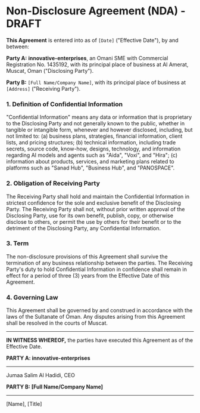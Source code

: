 
# Non-Disclosure Agreement (NDA) - DRAFT

**This Agreement** is entered into as of `[Date]` ("Effective Date"), by and between:

**Party A:** **innovative-enterprises**, an Omani SME with Commercial Registration No. 1435192, with its principal place of business at Al Amerat, Muscat, Oman ("Disclosing Party").

**Party B:** `[Full Name/Company Name]`, with its principal place of business at `[Address]` ("Receiving Party").

### 1. Definition of Confidential Information
"Confidential Information" means any data or information that is proprietary to the Disclosing Party and not generally known to the public, whether in tangible or intangible form, whenever and however disclosed, including, but not limited to:
(a) business plans, strategies, financial information, client lists, and pricing structures;
(b) technical information, including trade secrets, source code, know-how, designs, technology, and information regarding AI models and agents such as "Aida", "Voxi", and "Hira";
(c) information about products, services, and marketing plans related to platforms such as "Sanad Hub", "Business Hub", and "PANOSPACE".

### 2. Obligation of Receiving Party
The Receiving Party shall hold and maintain the Confidential Information in strictest confidence for the sole and exclusive benefit of the Disclosing Party. The Receiving Party shall not, without prior written approval of the Disclosing Party, use for its own benefit, publish, copy, or otherwise disclose to others, or permit the use by others for their benefit or to the detriment of the Disclosing Party, any Confidential Information.

### 3. Term
The non-disclosure provisions of this Agreement shall survive the termination of any business relationship between the parties. The Receiving Party's duty to hold Confidential Information in confidence shall remain in effect for a period of three (3) years from the Effective Date of this Agreement.

### 4. Governing Law
This Agreement shall be governed by and construed in accordance with the laws of the Sultanate of Oman. Any disputes arising from this Agreement shall be resolved in the courts of Muscat.

---

**IN WITNESS WHEREOF,** the parties have executed this Agreement as of the Effective Date.

**PARTY A: innovative-enterprises**

_________________________
Jumaa Salim Al Hadidi, CEO

**PARTY B: [Full Name/Company Name]**

_________________________
[Name], [Title]


